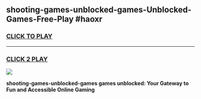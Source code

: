 
## shooting-games-unblocked-games-Unblocked-Games-Free-Play #haoxr
<h3>
<a href="https://us.freeplayer.one?title=shooting-games-unblocked-games&ref=9M">CLICK TO PLAY</a></h3>
<hr>

<h3>
<a href="https://us.freeplayer.one?title=shooting-games-unblocked-games&ref=9M">CLICK 2 PLAY</a>
  
</h3>

<a href="https://us.freeplayer.one?title=shooting-games-unblocked-games&ref=9M"><img src="https://clearcache.store/games.png"></a>


**shooting-games-unblocked-games games unblocked: Your Gateway to Fun and Accessible Online Gaming**
